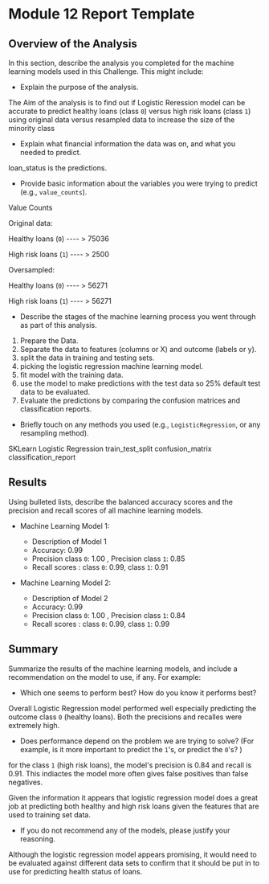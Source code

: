 # Module 12 Report Template

## Overview of the Analysis

In this section, describe the analysis you completed for the machine learning models used in this Challenge. This might include:

* Explain the purpose of the analysis.

The Aim of the analysis is to find out if Logistic Reression model can be accurate to predict healthy loans (class `0`) versus high risk loans (class `1`) using original data versus resampled data to increase the size of the minority class


* Explain what financial information the data was on, and what you needed to predict.

loan_status is the predictions.

* Provide basic information about the variables you were trying to predict (e.g., `value_counts`).

Value Counts 

Original data:

Healthy loans (`0`)    ---- >   75036

High risk loans (`1`)    ---- >     2500



Oversampled:

Healthy loans (`0`)    ---- >    56271

High risk loans (`1`)    ---- >    56271

* Describe the stages of the machine learning process you went through as part of this analysis.

1. Prepare the Data.
2. Separate the data to features (columns or X) and outcome (labels or y).
3. split the data in training and testing sets.
4. picking the logistic regression machine learning model.
5. fit model with the training data.
6. use the model to make predictions with the test data so 25% default test data to be evaluated.
7. Evaluate the predictions by comparing the confusion matrices and classification reports.


* Briefly touch on any methods you used (e.g., `LogisticRegression`, or any resampling method).

SKLearn Logistic Regression
train_test_split
confusion_matrix
classification_report

## Results

Using bulleted lists, describe the balanced accuracy scores and the precision and recall scores of all machine learning models.

* Machine Learning Model 1:
  * Description of Model 1 
  * Accuracy: 0.99
  * Precision class `0`: 1.00 ,  Precision class `1`: 0.85 
  * Recall scores : class `0`: 0.99, class `1`: 0.91



* Machine Learning Model 2:
  * Description of Model 2 
  * Accuracy: 0.99
  * Precision class `0`: 1.00 ,  Precision class `1`: 0.84 
  * Recall scores : class `0`: 0.99, class `1`: 0.99

## Summary

Summarize the results of the machine learning models, and include a recommendation on the model to use, if any. For example:
* Which one seems to perform best? How do you know it performs best?

Overall Logistic Regression model performed well especially predicting the outcome class `0` (healthy loans). Both the precisions and recalles were extremely high.



* Does performance depend on the problem we are trying to solve? (For example, is it more important to predict the `1`'s, or predict the `0`'s? )

for the class `1` (high risk loans), the model's precision is 0.84 and recall is 0.91. This indiactes the model more often gives false positives than false negatives.

Given the information it appears that logistic regression model does a great job at predicting both healthy and high risk loans given the features that are used to training set data.



* If you do not recommend any of the models, please justify your reasoning.

Although the logistic regression model appears promising, it would need to be evaluated against different data sets to confirm that it should be put in to use for predicting health status of loans.

